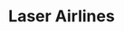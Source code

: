 ---
title: "Laser Airlines"
url: /caracas/laser-airlines-av-principal-de-las-mercedes/
shop: Reisebüro
---